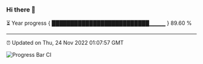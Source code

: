 ### Hi there 👋

⏳ Year progress { ██████████████████████████▁▁▁▁ } 89.60 %

---

⏰ Updated on Thu, 24 Nov 2022 01:07:57 GMT

![Progress Bar CI](https://github.com/liununu/liununu/workflows/Progress%20Bar%20CI/badge.svg)
